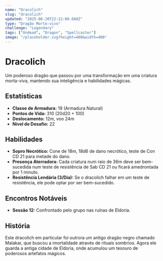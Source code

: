 ```yaml
---
name: "Dracolich"
slug: "dracolich"
updated: "2025-06-20T22:22:08.668Z"
type: "Dragão Morto-vivo"
challenge: "Legendary"
tags: ["Undead", "Dragon", "Spellcaster"]
image: "/placeholder.svg?height=400&width=400"
---
```


# Dracolich

Um poderoso dragão que passou por uma transformação em uma criatura morta-viva, mantendo sua inteligência e habilidades mágicas.

## Estatísticas

- **Classe de Armadura:** 19 (Armadura Natural)
- **Pontos de Vida:** 310 (20d20 + 100)
- **Deslocamento:** 12m, voo 24m
- **Nível de Desafio:** 22

## Habilidades

- **Sopro Necrótico:** Cone de 18m, 18d6 de dano necrótico, teste de Con CD 21 para metade do dano.
- **Presença Aterradora:** Cada criatura num raio de 36m deve ser bem-sucedida num teste de resistência de Sab CD 21 ou ficará amedrontada por 1 minuto.
- **Resistência Lendária (3/Dia):** Se o dracolich falhar em um teste de resistência, ele pode optar por ser bem-sucedido.

## Encontros Notáveis

- **Sessão 12:** Confrontado pelo grupo nas ruínas de Eldoria.

## História

Este dracolich em particular foi outrora um antigo dragão negro chamado Malakar, que buscou a imortalidade através de rituais sombrios. Agora ele guarda a antiga cidade de Eldoria, onde acumulou um tesouro de poderosos artefatos mágicos.

